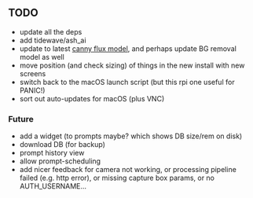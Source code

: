 ## TODO

- update all the deps
- add tidewave/ash_ai
- update to latest
  [canny flux model](https://replicate.com/black-forest-labs/flux-canny-dev),
  and perhaps update BG removal model as well
- move position (and check sizing) of things in the new install with new screens
- switch back to the macOS launch script (but this rpi one useful for PANIC!)
- sort out auto-updates for macOS (plus VNC)

### Future

- add a widget (to prompts maybe? which shows DB size/rem on disk)
- download DB (for backup)
- prompt history view
- allow prompt-scheduling
- add nicer feedback for camera not working, or processing pipeline failed (e.g.
  http error), or missing capture box params, or no AUTH_USERNAME...
